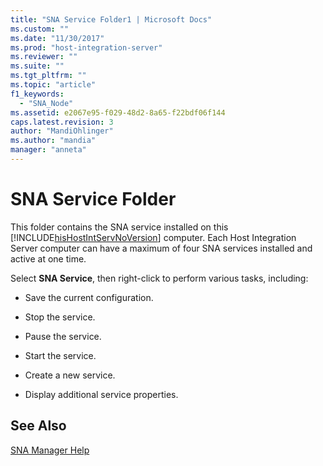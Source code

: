 ```yaml
---
title: "SNA Service Folder1 | Microsoft Docs"
ms.custom: ""
ms.date: "11/30/2017"
ms.prod: "host-integration-server"
ms.reviewer: ""
ms.suite: ""
ms.tgt_pltfrm: ""
ms.topic: "article"
f1_keywords: 
  - "SNA_Node"
ms.assetid: e2067e95-f029-48d2-8a65-f22bdf06f144
caps.latest.revision: 3
author: "MandiOhlinger"
ms.author: "mandia"
manager: "anneta"
---
```

# SNA Service Folder
This folder contains the SNA service installed on this [!INCLUDE[hisHostIntServNoVersion](../includes/hishostintservnoversion-md.md)] computer. Each Host Integration Server computer can have a maximum of four SNA services installed and active at one time.  
  
 Select **SNA Service**, then right-click to perform various tasks, including:  
  
-   Save the current configuration.  
  
-   Stop the service.  
  
-   Pause the service.  
  
-   Start the service.  
  
-   Create a new service.  
  
-   Display additional service properties.  
  
## See Also  
 [SNA Manager Help](../core/sna-manager-help1.md)